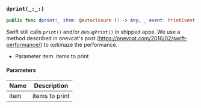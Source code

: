 ### `dprint(_:_:)`

```swift
public func dprint(_ item: @autoclosure () -> Any, _ event: PrintEvent = .d)
```

Swift still calls `print()` and/or `debugPrint()` in shipped apps.
We use a method described in onevcat's post (https://onevcat.com/2016/02/swift-performance/)
to optimaze the performance.

- Parameter item: items to print

#### Parameters

| Name | Description |
| ---- | ----------- |
| item | items to print |